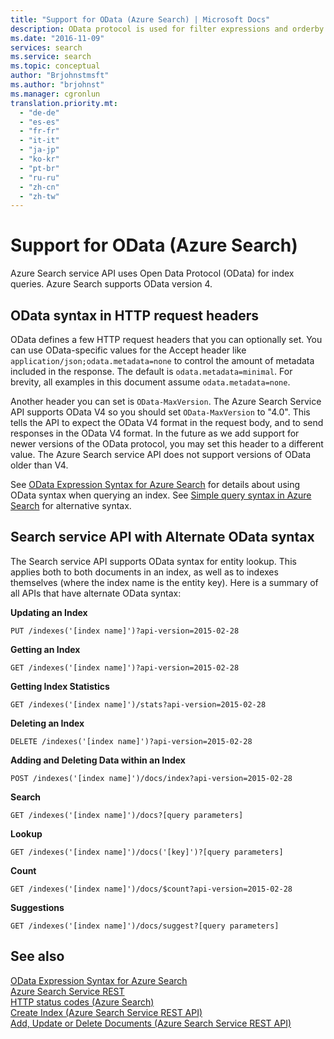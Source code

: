```yaml
---
title: "Support for OData (Azure Search) | Microsoft Docs"
description: OData protocol is used for filter expressions and orderby expressions in Azure Search queries.
ms.date: "2016-11-09"
services: search
ms.service: search
ms.topic: conceptual
author: "Brjohnstmsft"
ms.author: "brjohnst"
ms.manager: cgronlun
translation.priority.mt:
  - "de-de"
  - "es-es"
  - "fr-fr"
  - "it-it"
  - "ja-jp"
  - "ko-kr"
  - "pt-br"
  - "ru-ru"
  - "zh-cn"
  - "zh-tw"
---
```

# Support for OData (Azure Search)
  Azure Search service API uses Open Data Protocol (OData) for index queries. Azure Search supports OData version 4.  

## OData syntax in HTTP request headers  
 OData defines a few HTTP request headers that you can optionally set. You can use OData-specific values for the Accept header like `application/json;odata.metadata=none` to control the amount of metadata included in the response. The default is `odata.metadata=minimal`. For brevity, all examples in this document assume `odata.metadata=none`.  

 Another header you can set is `OData-MaxVersion`. The Azure Search Service API supports OData V4 so you should set `OData-MaxVersion` to "4.0". This tells the API to expect the OData V4 format in the request body, and to send responses in the OData V4 format. In the future as we add support for newer versions of the OData protocol, you may set this header to a different value. The Azure Search service API does not support versions of OData older than V4.  

 See [OData Expression Syntax for Azure Search](https://docs.microsoft.com/azure/search/query-odata-filter-orderby-syntax) for details about using OData syntax when querying an index. See [Simple query syntax in Azure Search](https://docs.microsoft.com/azure/search/query-simple-syntax) for alternative syntax.  

## Search service API with Alternate OData syntax  
 The Search service API supports OData syntax for entity lookup. This applies both to both documents in an index, as well as to indexes themselves (where the index name is the entity key). Here is a summary of all APIs that have alternate OData syntax:  

 **Updating an Index**  

```  
PUT /indexes('[index name]')?api-version=2015-02-28  
```  

 **Getting an Index**  

```  
GET /indexes('[index name]')?api-version=2015-02-28  
```  

 **Getting Index Statistics**  

```  
GET /indexes('[index name]')/stats?api-version=2015-02-28  
```  

 **Deleting an Index**  

```  
DELETE /indexes('[index name]')?api-version=2015-02-28  
```  

 **Adding and Deleting Data within an Index**  

```  
POST /indexes('[index name]')/docs/index?api-version=2015-02-28  
```  

 **Search**  

```  
GET /indexes('[index name]')/docs?[query parameters]  
```  

 **Lookup**  

```  
GET /indexes('[index name]')/docs('[key]')?[query parameters]  
```  

 **Count**  

```  
GET /indexes('[index name]')/docs/$count?api-version=2015-02-28  
```  

 **Suggestions**  

```  
GET /indexes('[index name]')/docs/suggest?[query parameters]  
```  

## See also  
 [OData Expression Syntax for Azure Search](https://docs.microsoft.com/azure/search/query-odata-filter-orderby-syntax)   
 [Azure Search Service REST](index.md)   
 [HTTP status codes &#40;Azure Search&#41;](http-status-codes.md)   
 [Create Index &#40;Azure Search Service REST API&#41;](create-index.md)   
 [Add, Update or Delete Documents &#40;Azure Search Service REST API&#41;](addupdate-or-delete-documents.md)  
